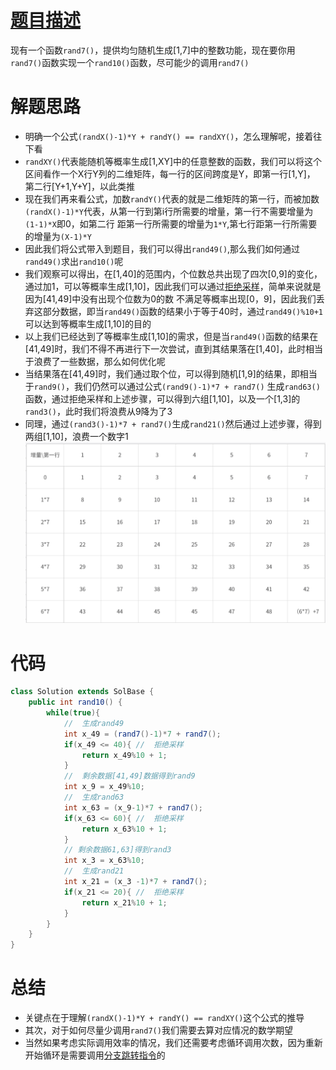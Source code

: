 # [题目描述](https://leetcode.cn/problems/implement-rand10-using-rand7/description/?orderBy=most_votes)
现有一个函数`rand7()`，提供均匀随机生成[1,7]中的整数功能，现在要你用`rand7()`函数实现一个`rand10()`函数，尽可能少的调用`rand7()`

# 解题思路
- 明确一个公式`(randX()-1)*Y + randY() == randXY()`，怎么理解呢，接着往下看
- `randXY()`代表能随机等概率生成[1,XY]中的任意整数的函数，我们可以将这个区间看作一个X行Y列的二维矩阵，每一行的区间跨度是Y，即第一行[1,Y]，
第二行[Y+1,Y+Y]，以此类推
- 现在我们再来看公式，加数`randY()`代表的就是二维矩阵的第一行，而被加数`(randX()-1)*Y`代表，从第一行到第i行所需要的增量，第一行不需要增量为`(1-1)*X`即0，如第二行
距第一行所需要的增量为`1*Y`,第七行距第一行所需要的增量为`(X-1)*Y`
- 因此我们将公式带入到题目，我们可以得出`rand49()`,那么我们如何通过`rand49()`求出`rand10()`呢
- 我们观察可以得出，在[1,40]的范围内，个位数总共出现了四次[0,9]的变化，通过加1，可以等概率生成[1,10]，因此我们可以通过[拒绝采样](https://zhuanlan.zhihu.com/p/379473275)，简单来说就是因为[41,49]中没有出现个位数为0的数
不满足等概率出现[0，9]，因此我们丢弃这部分数据，即当`rand49()`函数的结果小于等于40时，通过`rand49()%10+1`可以达到等概率生成[1,10]的目的
- 以上我们已经达到了等概率生成[1,10]的需求，但是当`rand49()`函数的结果在[41,49]时，我们不得不再进行下一次尝试，直到其结果落在[1,40]，此时相当于浪费了一些数据，那么如何优化呢
- 当结果落在[41,49]时，我们通过取个位，可以得到随机[1,9]的结果，即相当于`rand9()`，我们仍然可以通过公式`(rand9()-1)*7 + rand7()`
生成`rand63()`函数，通过拒绝采样和上述步骤，可以得到六组[1,10]，以及一个[1,3]的`rand3()`，此时我们将浪费从9降为了3
- 同理，通过`(rand3()-1)*7 + rand7()`生成`rand21()`然后通过上述步骤，得到两组[1,10]，浪费一个数字1
![](https://raw.githubusercontent.com/Rezero-zzl/Rezero-zzl.github.io/main/docs/assets/img/lalgorithm/1-12.jpg)
# 代码
```java
class Solution extends SolBase {
    public int rand10() {
        while(true){
            //  生成rand49
            int x_49 = (rand7()-1)*7 + rand7();
            if(x_49 <= 40){ //  拒绝采样
                return x_49%10 + 1;
            }
            //  剩余数据[41,49]数据得到rand9
            int x_9 = x_49%10;
            //  生成rand63
            int x_63 = (x_9-1)*7 + rand7();
            if(x_63 <= 60){ //  拒绝采样
                return x_63%10 + 1;
            }
            // 剩余数据61,63]得到rand3
            int x_3 = x_63%10;
            //  生成rand21
            int x_21 = (x_3 -1)*7 + rand7();
            if(x_21 <= 20){ //  拒绝采样
                return x_21%10 + 1;
            }
        }
    }
}
```

# 总结
- 关键点在于理解`(randX()-1)*Y + randY() == randXY()`这个公式的推导
- 其次，对于如何尽量少调用`rand7()`我们需要去算对应情况的数学期望
- 当然如果考虑实际调用效率的情况，我们还需要考虑循环调用次数，因为重新开始循环是需要调用[分支跳转指令](https://blog.csdn.net/oneMelon/article/details/110711392)的